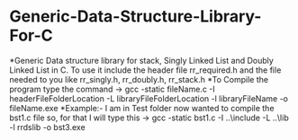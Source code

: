 # Generic-Data-Structure-Library-For-C
*Generic Data structure library for stack, Singly Linked List and Doubly Linked List in C. To use it include the header file rr_required.h and the file needed to you like rr_singly.h, rr_doubly.h, rr_stack.h
*To Compile the program type the command ->  gcc -static fileName.c -I  headerFileFolderLocation  -L libraryFileFolderLocation -l libraryFileName -o fileName.exe
*Example:- I am in Test folder now wanted to compile the bst1.c file so, for that I will type this -> gcc -static bst1.c -I ..\include -L ..\lib -l rrdslib -o bst3.exe
